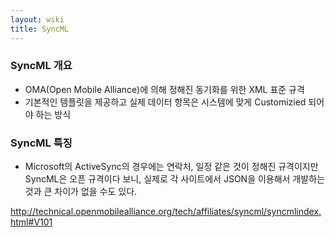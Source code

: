 ```yaml
---
layout: wiki
title: SyncML
---
```


### SyncML 개요
- OMA(Open Mobile Alliance)에 의해 정해진 동기화를 위한 XML 표준 규격
- 기본적인 템플릿을 제공하고 실제 데이터 항목은 시스템에 맞게 Customizied 되어야 하는 방식

### SyncML 특징
- Microsoft의 ActiveSync의 경우에는 연락처, 일정 같은 것이 정해진 규격이지만 SyncML은 오픈 규격이다 보니, 실제로 각 사이트에서 JSON을 이용해서 개발하는 것과 큰 차이가 없을 수도 있다.

<http://technical.openmobilealliance.org/tech/affiliates/syncml/syncmlindex.html#V101>
